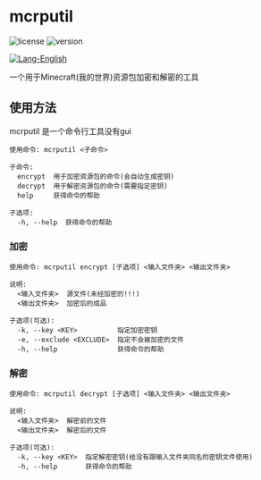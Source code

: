 # mcrputil

![license](https://img.shields.io/badge/License-Apache_2.0-blue.svg)
![version](https://img.shields.io/badge/Version-1.1.5-green.svg)

[![Lang-English](https://img.shields.io/badge/Lang-English-brightgreen)](README.md)

一个用于Minecraft(我的世界)资源包加密和解密的工具

## 使用方法

mcrputil 是一个命令行工具没有gui
```
使用命令: mcrputil <子命令>

子命令:
  encrypt  用于加密资源包的命令(会自动生成密钥)
  decrypt  用于解密资源包的命令(需要指定密钥)
  help     获得命令的帮助

子选项:
  -h, --help  获得命令的帮助
```

### 加密
```
使用命令: mcrputil encrypt [子选项] <输入文件夹> <输出文件夹>

说明:
  <输入文件夹>  源文件(未经加密的!!!)
  <输出文件夹>  加密后的成品

子选项(可选):
  -k, --key <KEY>          指定加密密钥
  -e, --exclude <EXCLUDE>  指定不会被加密的文件
  -h, --help               获得命令的帮助
```

### 解密
```
使用命令: mcrputil decrypt [子选项] <输入文件夹> <输出文件夹>

说明:
  <输入文件夹>  解密前的文件
  <输出文件夹>  解密后的文件

子选项(可选):
  -k, --key <KEY>  指定解密密钥(给没有跟输入文件夹同名的密钥文件使用)
  -h, --help       获得命令的帮助
```
